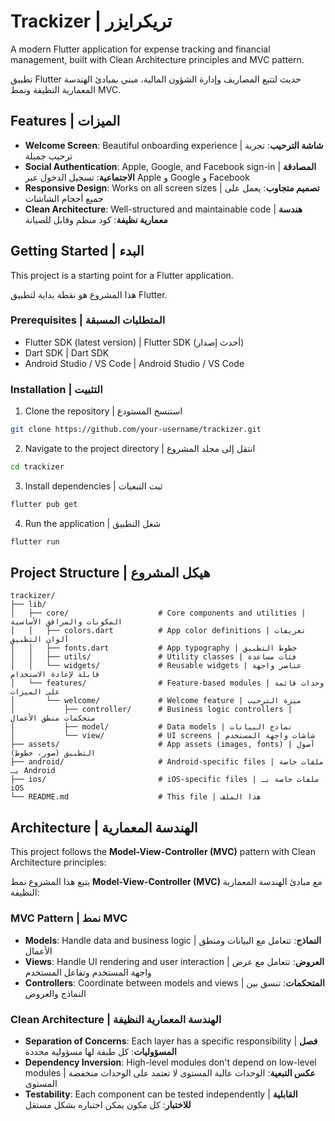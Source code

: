 # Trackizer | تريكرايزر

A modern Flutter application for expense tracking and financial management, built with Clean Architecture principles and MVC pattern.

تطبيق Flutter حديث لتتبع المصاريف وإدارة الشؤون المالية، مبني بمبادئ الهندسة المعمارية النظيفة ونمط MVC.

## Features | الميزات

- **Welcome Screen**: Beautiful onboarding experience | **شاشة الترحيب**: تجربة ترحيب جميلة
- **Social Authentication**: Apple, Google, and Facebook sign-in | **المصادقة الاجتماعية**: تسجيل الدخول عبر Apple و Google و Facebook
- **Responsive Design**: Works on all screen sizes | **تصميم متجاوب**: يعمل على جميع أحجام الشاشات
- **Clean Architecture**: Well-structured and maintainable code | **هندسة معمارية نظيفة**: كود منظم وقابل للصيانة

## Getting Started | البدء

This project is a starting point for a Flutter application.

هذا المشروع هو نقطة بداية لتطبيق Flutter.

### Prerequisites | المتطلبات المسبقة

- Flutter SDK (latest version) | Flutter SDK (أحدث إصدار)
- Dart SDK | Dart SDK
- Android Studio / VS Code | Android Studio / VS Code

### Installation | التثبيت

1. Clone the repository | استنسخ المستودع
```bash
git clone https://github.com/your-username/trackizer.git
```

2. Navigate to the project directory | انتقل إلى مجلد المشروع
```bash
cd trackizer
```

3. Install dependencies | ثبت التبعيات
```bash
flutter pub get
```

4. Run the application | شغل التطبيق
```bash
flutter run
```

## Project Structure | هيكل المشروع

```
trackizer/
├── lib/
│   ├── core/                    # Core components and utilities | المكونات والمرافق الأساسية
│   │   ├── colors.dart          # App color definitions | تعريفات ألوان التطبيق
│   │   ├── fonts.dart           # App typography | خطوط التطبيق
│   │   ├── utils/               # Utility classes | فئات مساعدة
│   │   └── widgets/             # Reusable widgets | عناصر واجهة قابلة لإعادة الاستخدام
│   └── features/                # Feature-based modules | وحدات قائمة على الميزات
│       └── welcome/             # Welcome feature | ميزة الترحيب
│           ├── controller/      # Business logic controllers | متحكمات منطق الأعمال
│           ├── model/           # Data models | نماذج البيانات
│           └── view/            # UI screens | شاشات واجهة المستخدم
├── assets/                      # App assets (images, fonts) | أصول التطبيق (صور، خطوط)
├── android/                     # Android-specific files | ملفات خاصة بـ Android
├── ios/                         # iOS-specific files | ملفات خاصة بـ iOS
└── README.md                    # This file | هذا الملف
```

## Architecture | الهندسة المعمارية

This project follows the **Model-View-Controller (MVC)** pattern with Clean Architecture principles:

يتبع هذا المشروع نمط **Model-View-Controller (MVC)** مع مبادئ الهندسة المعمارية النظيفة:

### MVC Pattern | نمط MVC
- **Models**: Handle data and business logic | **النماذج**: تتعامل مع البيانات ومنطق الأعمال
- **Views**: Handle UI rendering and user interaction | **العروض**: تتعامل مع عرض واجهة المستخدم وتفاعل المستخدم
- **Controllers**: Coordinate between models and views | **المتحكمات**: تنسق بين النماذج والعروض

### Clean Architecture | الهندسة المعمارية النظيفة
- **Separation of Concerns**: Each layer has a specific responsibility | **فصل المسؤوليات**: كل طبقة لها مسؤولية محددة
- **Dependency Inversion**: High-level modules don't depend on low-level modules | **عكس التبعية**: الوحدات عالية المستوى لا تعتمد على الوحدات منخفضة المستوى
- **Testability**: Each component can be tested independently | **القابلية للاختبار**: كل مكون يمكن اختباره بشكل مستقل

#